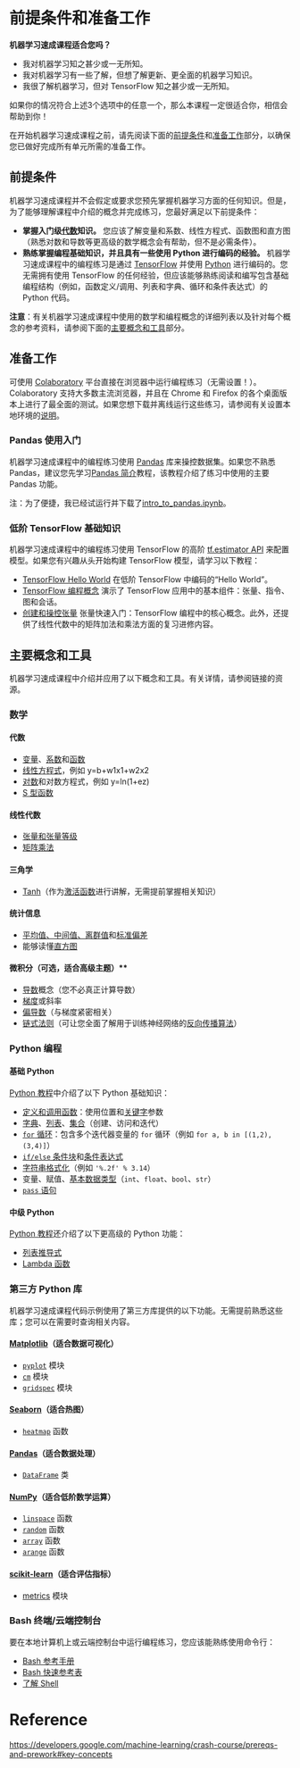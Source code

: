 # 前提条件和准备工作

**机器学习速成课程适合您吗？**

- 我对机器学习知之甚少或一无所知。
- 我对机器学习有一些了解，但想了解更新、更全面的机器学习知识。
- 我很了解机器学习，但对 TensorFlow 知之甚少或一无所知。

如果你的情况符合上述3个选项中的任意一个，那么本课程一定很适合你，相信会帮助到你！

在开始机器学习速成课程之前，请先阅读下面的[前提条件](https://developers.google.com/machine-learning/crash-course/prereqs-and-prework#prerequisites)和[准备工作](https://developers.google.com/machine-learning/crash-course/prereqs-and-prework#prework)部分，以确保您已做好完成所有单元所需的准备工作。

## 前提条件

机器学习速成课程并不会假定或要求您预先掌握机器学习方面的任何知识。但是，为了能够理解课程中介绍的概念并完成练习，您最好满足以下前提条件：

- **掌握入门级[代数](https://en.wikipedia.org/wiki/Algebra)知识。** 您应该了解变量和系数、线性方程式、函数图和直方图（熟悉对数和导数等更高级的数学概念会有帮助，但不是必需条件）。
- **熟练掌握编程基础知识，并且具有一些使用 Python 进行编码的经验。** 机器学习速成课程中的编程练习是通过 [TensorFlow](https://www.tensorflow.org/) 并使用 [Python](https://www.python.org/) 进行编码的。您无需拥有使用 TensorFlow 的任何经验，但应该能够熟练阅读和编写包含基础编程结构（例如，函数定义/调用、列表和字典、循环和条件表达式）的 Python 代码。

**注意**：有关机器学习速成课程中使用的数学和编程概念的详细列表以及针对每个概念的参考资料，请参阅下面的[主要概念和工具](https://developers.google.com/machine-learning/crash-course/prereqs-and-prework#key-concepts)部分。

## 准备工作

可使用 [Colaboratory](https://colab.research.google.com/) 平台直接在浏览器中运行编程练习（无需设置！）。Colaboratory 支持大多数主流浏览器，并且在 Chrome 和 Firefox 的各个桌面版本上进行了最全面的测试。如果您想下载并离线运行这些练习，请参阅有关设置本地环境的[说明](https://github.com/google/eng-edu/blob/master/ml/cc/README.md#with-docker)。

### Pandas 使用入门

机器学习速成课程中的编程练习使用 [Pandas](http://pandas.pydata.org/) 库来操控数据集。如果您不熟悉 Pandas，建议您先学习[Pandas 简介](https://colab.research.google.com/notebooks/mlcc/intro_to_pandas.ipynb?hl=zh-cn)教程，该教程介绍了练习中使用的主要 Pandas 功能。

注：为了便捷，我已经试运行并下载了[intro_to_pandas.ipynb](intro_to_pandas.ipynb)。

### 低阶 TensorFlow 基础知识

机器学习速成课程中的编程练习使用 TensorFlow 的高阶 [tf.estimator API](https://www.tensorflow.org/api_docs/python/tf/estimator/Estimator) 来配置模型。如果您有兴趣从头开始构建 TensorFlow 模型，请学习以下教程：

- [TensorFlow Hello World](https://colab.research.google.com/notebooks/mlcc/hello_world.ipynb?hl=zh-cn) 在低阶 TensorFlow 中编码的“Hello World”。
- [TensorFlow 编程概念](https://colab.research.google.com/notebooks/mlcc/tensorflow_programming_concepts.ipynb?hl=zh-cn) 演示了 TensorFlow 应用中的基本组件：张量、指令、图和会话。
- [创建和操控张量](https://colab.research.google.com/notebooks/mlcc/creating_and_manipulating_tensors.ipynb?hl=zh-cn) 张量快速入门：TensorFlow 编程中的核心概念。此外，还提供了线性代数中的矩阵加法和乘法方面的复习进修内容。

## 主要概念和工具

机器学习速成课程中介绍并应用了以下概念和工具。有关详情，请参阅链接的资源。

### 数学

#### 代数

- [变量](https://www.khanacademy.org/math/algebra/introduction-to-algebra/alg1-intro-to-variables/v/what-is-a-variable)、[系数](https://www.khanacademy.org/math/cc-sixth-grade-math/cc-6th-equivalent-exp/cc-6th-parts-of-expressions/v/expression-terms-factors-and-coefficients)和[函数](https://www.khanacademy.org/math/algebra/algebra-functions)
- [线性方程式](https://wikipedia.org/wiki/Linear_equation)，例如 y=b+w1x1+w2x2
- [对数](https://wikipedia.org/wiki/Logarithm)和对数方程式，例如 y=ln(1+ez)
- [S 型函数](https://wikipedia.org/wiki/Sigmoid_function)

#### 线性代数

- [张量和张量等级](https://www.tensorflow.org/programmers_guide/tensors)
- [矩阵乘法](https://wikipedia.org/wiki/Matrix_multiplication)

#### 三角学

- [Tanh](https://reference.wolfram.com/language/ref/Tanh.html)（作为[激活函数](https://developers.google.com/machine-learning/crash-course/glossary#activation_function)进行讲解，无需提前掌握相关知识）

#### 统计信息

- [平均值、中间值、离群值](https://www.khanacademy.org/math/probability/data-distributions-a1/summarizing-center-distributions/v/mean-median-and-mode)和[标准偏差](https://wikipedia.org/wiki/Standard_deviation)
- 能够读懂[直方图](https://wikipedia.org/wiki/Histogram)

#### 微积分（可选，适合高级主题）**

- [导数](https://wikipedia.org/wiki/Derivative)概念（您不必真正计算导数）
- [梯度](https://www.khanacademy.org/math/multivariable-calculus/multivariable-derivatives/gradient-and-directional-derivatives/v/gradient)或斜率
- [偏导数](https://wikipedia.org/wiki/Partial_derivative)（与梯度紧密相关）
- [链式法则](https://wikipedia.org/wiki/Chain_rule)（可让您全面了解用于训练神经网络的[反向传播算法](https://developers.google.com/machine-learning/crash-course/backprop-scroll/)）

### Python 编程

#### 基础 Python

[Python 教程](https://docs.python.org/3/tutorial/)中介绍了以下 Python 基础知识：

- [定义和调用函数](https://docs.python.org/3/tutorial/controlflow.html#defining-functions)：使用位置和[关键字](https://docs.python.org/3/tutorial/controlflow.html#keyword-arguments)参数
- [字典](https://docs.python.org/3/tutorial/datastructures.html#dictionaries)、[列表](https://docs.python.org/3/tutorial/introduction.html#lists)、[集合](https://docs.python.org/3/tutorial/datastructures.html#sets)（创建、访问和迭代）
- [`for` 循环](https://docs.python.org/3/tutorial/controlflow.html#for-statements)：包含多个迭代器变量的 `for` 循环（例如 `for a, b in [(1,2), (3,4)]`）
- [`if/else` 条件块](https://docs.python.org/3/tutorial/controlflow.html#if-statements)和[条件表达式](https://docs.python.org/2.5/whatsnew/pep-308.html)
- [字符串格式化](https://docs.python.org/3/tutorial/inputoutput.html#old-string-formatting)（例如 `'%.2f' % 3.14`）
- 变量、赋值、[基本数据类型](https://docs.python.org/3/tutorial/introduction.html#using-python-as-a-calculator)（`int`、`float`、`bool`、`str`）
- [`pass` 语句](https://docs.python.org/3/tutorial/controlflow.html#pass-statements)

#### 中级 Python

[Python 教程](https://docs.python.org/3/tutorial/)还介绍了以下更高级的 Python 功能：

- [列表推导式](https://docs.python.org/3/tutorial/datastructures.html#list-comprehensions)
- [Lambda 函数](https://docs.python.org/3/tutorial/controlflow.html#lambda-expressions)

### 第三方 Python 库

机器学习速成课程代码示例使用了第三方库提供的以下功能。无需提前熟悉这些库；您可以在需要时查询相关内容。

#### [Matplotlib](http://matplotlib.org/contents.html)（适合数据可视化）

- [`pyplot`](http://matplotlib.org/api/pyplot_api.html) 模块
- [`cm`](http://matplotlib.org/api/cm_api.html) 模块
- [`gridspec`](http://matplotlib.org/api/gridspec_api.html) 模块

#### [Seaborn](http://seaborn.pydata.org/index.html)（适合热图）

- [`heatmap`](http://seaborn.pydata.org/generated/seaborn.heatmap.html) 函数

#### [Pandas](http://pandas.pydata.org/)（适合数据处理）

- [`DataFrame`](http://pandas.pydata.org/pandas-docs/stable/dsintro.html#dataframe) 类

#### [NumPy](http://www.numpy.org/)（适合低阶数学运算）

- [`linspace`](https://docs.scipy.org/doc/numpy-1.10.0/reference/generated/numpy.linspace.html) 函数
- [`random`](https://docs.scipy.org/doc/numpy/reference/generated/numpy.random.random.html#numpy.random.random) 函数
- [`array`](https://docs.scipy.org/doc/numpy/reference/generated/numpy.array.html) 函数
- [`arange`](https://docs.scipy.org/doc/numpy/reference/generated/numpy.arange.html) 函数

#### [scikit-learn](http://scikit-learn.org/)（适合评估指标）

- [metrics](http://scikit-learn.org/stable/modules/classes.html#module-sklearn.metrics) 模块

### Bash 终端/云端控制台

要在本地计算机上或云端控制台中运行编程练习，您应该能熟练使用命令行：

- [Bash 参考手册](https://tiswww.case.edu/php/chet/bash/bashref.html)
- [Bash 快速参考表](https://github.com/LeCoupa/awesome-cheatsheets/blob/master/languages/bash.sh)
- [了解 Shell](http://www.learnshell.org/)



# Reference

https://developers.google.com/machine-learning/crash-course/prereqs-and-prework#key-concepts